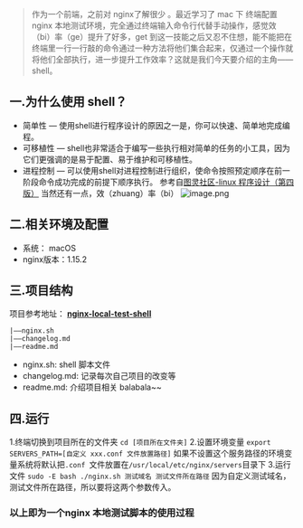 > 作为一个前端，之前对 nginx了解很少 。最近学习了 mac 下 终端配置nginx 本地测试环境，完全通过终端输入命令行代替手动操作，感觉效（bi）率（ge）提升了好多，get 到这一技能之后又忍不住想，能不能把在终端里一行一行敲的命令通过一种方法将他们集合起来，仅通过一个操作就将他们全部执行，进一步提升工作效率？这就是我们今天要介绍的主角——shell。
## 一.为什么使用 shell？
- 简单性 — 使用shell进行程序设计的原因之一是，你可以快速、简单地完成编程。
- 可移植性 — shell也非常适合于编写一些执行相对简单的任务的小工具，因为它们更强调的是易于配置、易于维护和可移植性。
- 进程控制 — 可以使用shell对进程控制进行组织，使命令按照预定顺序在前一阶段命令成功完成的前提下顺序执行。
  参考自[图灵社区-linux 程序设计（第四版）](http://www.ituring.com.cn/book/miniarticle/20539)
  当然还有一点，效（zhuang）率（bi）
  ![image.png](https://upload-images.jianshu.io/upload_images/1808957-91caf13806ea8f96.png?imageMogr2/auto-orient/strip%7CimageView2/2/w/1240)
## 二.相关环境及配置
- 系统： macOS
- nginx版本：1.15.2
## 三.项目结构 
项目参考地址： **[nginx-local-test-shell](https://github.com/avocadowang/nginx-local-test-shell)**

```
|——nginx.sh
|——changelog.md
|——readme.md
```
- nginx.sh: shell 脚本文件
- changelog.md: 记录每次自己项目的改变等
- readme.md: 介绍项目相关 balabala~~
## 四.运行
1.终端切换到项目所在的文件夹
`cd [项目所在文件夹]`
2.设置环境变量
 `export SERVERS_PATH=[自定义 xxx.conf 文件放置路径]`
如果不设置这个服务路径的环境变量系统将默认把`.conf `文件放置在`/usr/local/etc/nginx/servers`目录下
3.运行文件
`sudo -E bash ./nginx.sh 测试域名 测试文件所在路径`
因为自定义测试域名，测试文件所在路径，所以要将这两个参数传入。
### 以上即为一个nginx 本地测试脚本的使用过程



